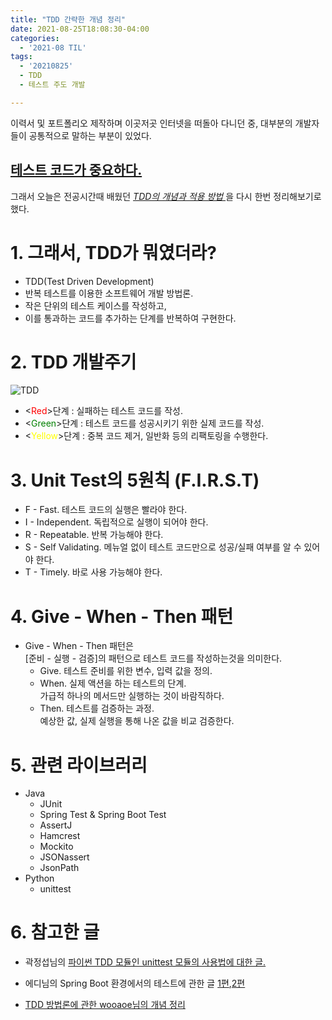```yaml
---
title: "TDD 간략한 개념 정리"
date: 2021-08-25T18:08:30-04:00
categories:
  - '2021-08 TIL'
tags:
  - '20210825'
  - TDD
  - 테스트 주도 개발

---
```


이력서 및 포트폴리오 제작하며 이곳저곳 인터넷을 떠돌아 다니던 중, 대부분의 개발자들이 공통적으로 말하는 부분이 있었다.

## <U><strong> 테스트 코드가 중요하다. </strong></U>

그래서 오늘은 전공시간때 배웠던 <U><em> TDD의 개념과 적용 방법 </em></U>을 다시 한번 정리해보기로 했다.  

# 1. 그래서, TDD가 뭐였더라?
* TDD(Test Driven Development)
* 반복 테스트를 이용한 소프트웨어 개발 방법론.
* 작은 단위의 테스트 케이스를 작성하고,  
* 이를 통과하는 코드를 추가하는 단계를 반복하여 구현한다.

# 2. TDD 개발주기
![TDD][TDD Life Cycle]

[TDD Life Cycle]: https://blog.kakaocdn.net/dn/u1K6n/btq6Jw68t2Y/Ycnzs6akee9m2xGnxyh9Qk/img.png "TDD Life Cycle"

* &lt;<a style="color:red;">Red</a>>단계 : 실패하는 테스트 코드를 작성.
* &lt;<a style="color:green;">Green</a>\>단계 : 테스트 코드를 성공시키기 위한 실제 코드를 작성.
* &lt;<a style="color:yellow;">Yellow</a>\>단계 : 중복 코드 제거, 일반화 등의 리팩토링을 수행한다.

# 3. Unit Test의 5원칙 (F.I.R.S.T)

* F - Fast. 테스트 코드의 실행은 빨라야 한다.
* I - Independent. 독립적으로 실행이 되어야 한다.
* R - Repeatable. 반복 가능해야 한다.
* S - Self Validating. 메뉴얼 없이 테스트 코드만으로 성공/실패 여부를 알 수 있어야 한다.
* T - Timely. 바로 사용 가능해야 한다.

# 4. Give - When - Then 패턴

* Give - When - Then 패턴은  
[준비 - 실행 - 검증]의 패턴으로 테스트 코드를 작성하는것을 의미한다.
  * Give. 테스트 준비를 위한 변수, 입력 값을 정의.
  * When. 실제 액션을 하는 테스트의 단계.  
  가급적 하나의 메서드만 실행하는 것이 바람직하다.
  * Then. 테스트를 검증하는 과정.  
  예상한 값, 실제 실행을 통해 나온 값을 비교 검증한다.

# 5. 관련 라이브러리

* Java
  * JUnit
  * Spring Test & Spring Boot Test
  * AssertJ
  * Hamcrest
  * Mockito
  * JSONassert
  * JsonPath
* Python
  * unittest

# 6. 참고한 글
* 곽정섭님의 [파이썬 TDD 모듈인 unittest 모듈의 사용법에 대한 글.](http://labs.brandi.co.kr/2018/06/07/kwakjs.html "TDD(파이썬) : 테스트 잘 하고 계신가요?")

* 에디님의 Spring Boot 환경에서의 테스트에 관한 글 [1편](https://brunch.co.kr/@springboot/207),[2편](https://brunch.co.kr/@springboot/292)

* [TDD 방법론에 관한 wooaoe님의 개념 정리](https://wooaoe.tistory.com/33)